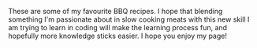 These are some of my favourite BBQ recipes. I hope that blending something I'm passionate about in slow cooking meats with this new skill I am trying to learn in coding will make the learning process fun, and hopefully more knowledge sticks easier. I hope you enjoy my page!
